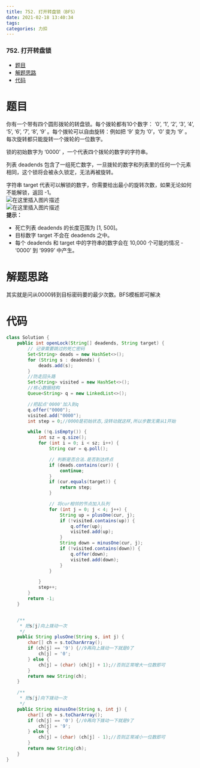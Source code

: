 ```yaml
---
title: 752. 打开转盘锁（BFS）
date: 2021-02-18 13:40:34
tags: 
categories: 力扣
---
```


<!--more-->

### 752\. 打开转盘锁

- [题目](#_2)
- [解题思路](#_20)
- [代码](#_22)

# 题目

你有一个带有四个圆形拨轮的转盘锁。每个拨轮都有10个数字： ‘0’, ‘1’, ‘2’, ‘3’, ‘4’, ‘5’, ‘6’, ‘7’, ‘8’, ‘9’ 。每个拨轮可以自由旋转：例如把 ‘9’ 变为 ‘0’，‘0’ 变为 ‘9’ 。每次旋转都只能旋转一个拨轮的一位数字。

锁的初始数字为 ‘0000’ ，一个代表四个拨轮的数字的字符串。

列表 deadends 包含了一组死亡数字，一旦拨轮的数字和列表里的任何一个元素相同，这个锁将会被永久锁定，无法再被旋转。

字符串 target 代表可以解锁的数字，你需要给出最小的旋转次数，如果无论如何不能解锁，返回 \-1。  
![在这里插入图片描述](https://img-blog.csdnimg.cn/20210218133936188.png?x-oss-process=image/watermark,type_ZmFuZ3poZW5naGVpdGk,shadow_10,text_aHR0cHM6Ly9ibG9nLmNzZG4ubmV0L3FxXzIxMDQwNTU5,size_16,color_FFFFFF,t_70)  
![在这里插入图片描述](https://img-blog.csdnimg.cn/20210218133945501.png)  
**提示：**

- 死亡列表 deadends 的长度范围为 \[1, 500\]。
- 目标数字 target 不会在 deadends 之中。
- 每个 deadends 和 target 中的字符串的数字会在 10,000 个可能的情况 - ‘0000’ 到 ‘9999’ 中产生。

# 解题思路

其实就是问从0000转到目标密码要的最少次数。BFS模板即可解决

# 代码

```java
class Solution {
    public int openLock(String[] deadends, String target) {
        // 记录需要跳过的死亡密码
        Set<String> deads = new HashSet<>();
        for (String s : deadends) {
            deads.add(s);
        }
        //防走回头路
        Set<String> visited = new HashSet<>();
        //核心数据结构
        Queue<String> q = new LinkedList<>();

        //把起点'0000'加入到q
        q.offer("0000");
        visited.add("0000");
        int step = 0;//0000是初始状态,没转动就这样,所以步数无需从1开始

        while (!q.isEmpty()) {
            int sz = q.size();
            for (int i = 0; i < sz; i++) {
                String cur = q.poll();

                // 判断是否合法.是否到达终点
                if (deads.contains(cur)) {
                    continue;
                }
                if (cur.equals(target)) {
                    return step;
                }

                // 将cur相邻的节点加入队列
                for (int j = 0; j < 4; j++) {
                    String up = plusOne(cur, j);
                    if (!visited.contains(up)) {
                        q.offer(up);
                        visited.add(up);
                    }
                    String down = minusOne(cur, j);
                    if (!visited.contains(down)) {
                        q.offer(down);
                        visited.add(down);
                    }
                }

            }
            step++;
        }
        return -1;
    }


    /**
     * 把s[j]向上拨动一次
     */
    public String plusOne(String s, int j) {
        char[] ch = s.toCharArray();
        if (ch[j] == '9') {//9再向上拨动一下就是0了
            ch[j] = '0';
        } else {
            ch[j] = (char) (ch[j] + 1);//否则正常增大一位数即可
        }
        return new String(ch);
    }

    /**
     * 把s[j]向下拨动一次
     */
    public String minusOne(String s, int j) {
        char[] ch = s.toCharArray();
        if (ch[j] == '0') {//0再向下拨动一下就是9了
            ch[j] = '9';
        } else {
            ch[j] = (char) (ch[j] - 1);//否则正常减小一位数即可
        }
        return new String(ch);
    }
}
```